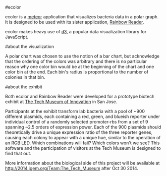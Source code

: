 #ecolor

ecolor is a [meteor](http://meteor.com) application that visualizes bacteria data in a polar graph. It is designed to be used with its sister application, [Rainbow Reader](https://github.com/intron/rainbowreader).

ecolor makes heavy use of [d3](http://www.d3js.org), a popular data visualization library for JavaScript. 

#about the visualization

A polar chart was chosen to use the notion of a bar chart, but acknowledge that the ordering of the colors was arbitrary and there is no particular reason why one color bin would be at the beginning of the chart and one color bin at the end. Each bin's radius is proportional to the number of colonies in that bin.



#about the exhibit

Both ecolor and Rainbow Reader were developed for a prototype biotech exhibit at [The Tech Museum of Innovation](http://www.thetech.org/) in San Jose.

Participants at the exhibit transform lab bacteria with a pool of ~900 different plasmids, each containing a red, green, and blueish reporter under individual control of a randomly selected promoter-rbs from a set of 9 spanning ~2.5 orders of expression power. Each of the 900 plasmids should theoretically drive a unique expression ratio of the three reporter genes, causing each colony to appear with a unique hue, similar to the operation of an RGB LED. Which combinations will fail? Which colors won't we see? This software and the participation of visitors at the Tech Museum is designed to find that out.

More information about the biological side of this project will be available at http://2014.igem.org/Team:The_Tech_Museum after Oct 30 2014.
